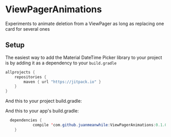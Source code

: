 # ViewPagerAnimations
Experiments to animate deletion from a ViewPager as long as replacing one card for several ones

## Setup
The easiest way to add the Material DateTime Picker library to your project is by adding it as a dependency to your `build.gradle`
```java
allprojects {
    repositories {
        maven { url "https://jitpack.io" }
    }
}
```
And this to your project build.gradle:


And this to your app's build.gradle:
```java
  dependencies {
	        compile 'com.github.juanmeanwhile:ViewPagerAnimations:0.1.0'
	}
```  

